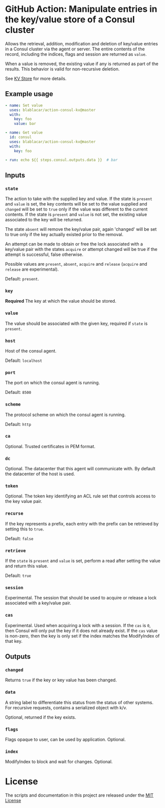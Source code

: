# GitHub Action: Manipulate entries in the key/value store of a Consul cluster

Allows the retrieval, addition, modification and deletion of key/value entries in a Consul cluster via the agent or server.
The entire contents of the record, including the indices, flags and session are returned as `value`.

When a value is removed, the existing value if any is returned as part of the results.
This behavior is valid for non-recursive deletion.

See [KV Store](https://www.consul.io/api-docs/kv) for more details.

## Example usage

```yml
- name: Set value
  uses: blablacar/action-consul-kv@master
  with:
    key: foo
    value: bar

- name: Get value
  id: consul
  uses: blablacar/action-consul-kv@master
  with:
    key: foo

- run: echo ${{ steps.consul.outputs.data }}  # bar
```

## Inputs

### `state`

The action to take with the supplied key and value.
If the state is `present` and `value` is set, the key contents will be set to the value supplied and `changed`
will be set to `true` only if the value was different to the current contents.
If the state is `present` and `value` is not set, the existing value associated to the key will be returned.

The state `absent` will remove the key/value pair, again 'changed' will be set to true only
if the key actually existed prior to the removal.

An attempt can be made to obtain or free the lock associated with a key/value pair with the states `acquire`
or attempt changed will be true if the attempt is successful, false otherwise.

Possible values are `present`, `absent`, `acquire` and `release` (`acquire` and `release` are experimental).

Default: `present`.

### `key`

**Required** The key at which the value should be stored.

### `value`

The value should be associated with the given key, required if `state` is `present`.

### `host`

Host of the consul agent.

Default: `localhost`

### `port`

The port on which the consul agent is running.

Default: `8500`

### `scheme`

The protocol scheme on which the consul agent is running.

Default: `http`

### `ca`

Optional.
Trusted certificates in PEM format.

### `dc`

Optional.
The datacenter that this agent will communicate with. By default the datacenter of the host is used.

### `token`

Optional.
The token key identifying an ACL rule set that controls access to the key value pair.

### `recurse`

If the key represents a prefix, each entry with the prefix can be retrieved by setting this to `true`.

Default: `false`

### `retrieve`

If the `state` is `present` and `value` is set, perform a read after setting the value and return this value.

Default: `true`

### `session`

Experimental.
The session that should be used to acquire or release a lock associated with a key/value pair.

### `cas`

Experimental.
Used when acquiring a lock with a session. If the `cas` is `0`, then Consul will only put the key if it does not already exist.
If the `cas` value is non-zero, then the key is only set if the index matches the ModifyIndex of that key.

## Outputs

### `changed`

Returns `true` if the key or key value has been changed.

### `data`

A string label to differentiate this status from the status of other systems.
For recursive requests, contains a serialized object with k/v.

Optional, returned if the key exists.

### `flags`

Flags opaque to user, can be used by application.
Optional.

### `index`

ModifyIndex to block and wait for changes.
Optional.

# License

The scripts and documentation in this project are released under the [MIT License](LICENSE)
